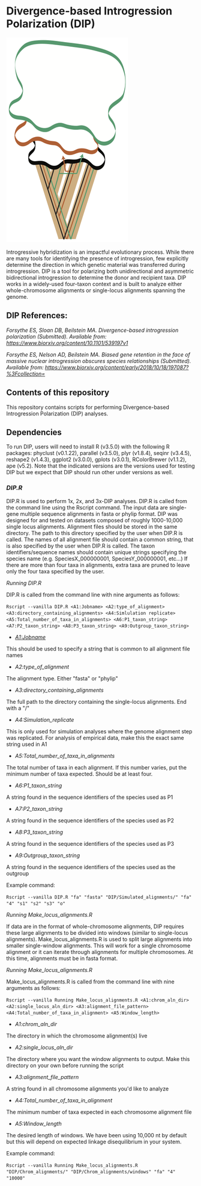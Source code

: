 # Divergence-based Introgression Polarization (DIP)

![](images/triple-DIP.png)

Introgressive hybridization is an impactful evolutionary process. 
While there are many tools for identifying the presence of introgression, few explicitly determine the direction in which genetic material was transferred during introgression.
DIP is a tool for polarizing both unidirectional and asymmetric bidirectional introgression to determine the donor and recipient taxa.
DIP works in a widely-used four-taxon context and is built to analyze either whole-chromosome alignments or single-locus alignments spanning the genome.

## DIP References:
*Forsythe ES, Sloan DB, Beilstein MA. Divergence-based introgression polarization (Submitted). Available from: https://www.biorxiv.org/content/10.1101/539197v1*

*Forsythe ES, Nelson AD, Beilstein MA. Biased gene retention in the face of massive nuclear introgression obscures species relationships (Submitted). Available from: https://www.biorxiv.org/content/early/2018/10/18/197087?%3Fcollection=*


## Contents of this repository
This repository contains scripts for performing Divergence-based Introgression Polarization (DIP) analyses. 

## Dependencies
To run DIP, users will need to install R (v3.5.0) with the following R packages: phyclust (v0.1.22), parallel (v3.5.0), plyr (v1.8.4), seqinr (v3.4.5), reshape2 (v1.4.3), ggplot2 (v3.0.0), gplots (v3.0.1), RColorBrewer (v1.1.2), ape (v5.2). 
Note that the indicated versions are the versions used for testing DIP but we expect that DIP should run other under versions as well.

### *DIP.R*

DIP.R is used to perform 1x, 2x, and 3x-DIP analyses. 
DIP.R is called from the command line using the Rscript command.
The input data are single-gene multiple sequence alignments in fasta or phylip format.
DIP was designed for and tested on datasets composed of roughly 1000-10,000 single locus alignments.
Alignment files should be stored in the same directory. 
The path to this directory specified by the user when DIP.R is called.
The names of all alignment file should contain a common string, that is also specified by the user when DIP.R is called.
The taxon identifiers/sequence names should contain unique strings specifying the species name (e.g. SpeciesX_000000001, SpeciesY_000000001, etc...)
If there are more than four taxa in alignments, extra taxa are pruned to leave only the four taxa specified by the user.

*Running DIP.R*

DIP.R is called from the command line with nine arguments as follows:

`Rscript --vanilla DIP.R <A1:Jobname> <A2:type_of_alignment> <A3:directory_containing_alignments> <A4:Simlulation replicate> <A5:Total_number_of_taxa_in_alignments> <A6:P1_taxon_string> <A7:P2_taxon_string> <A8:P3_taxon_string> <A9:Outgroup_taxon_string>`

+ *<A1:Jobname>*

This should be used to specify a string that is common to all alignment file names

+ *A2:type_of_alignment*

The alignment type. Either "fasta" or "phylip"

+ *A3:directory_containing_alignments*

The full path to the directory containing the single-locus alignments. End with a "/"

+ *A4:Simulation_replicate*

This is only used for simulation analyses where the genome alignment step was replicated. For analysis of empirical data, make this the exact same string used in A1

+ *A5:Total_number_of_taxa_in_alignments*

The total number of taxa in each alignment. If this number varies, put the minimum number of taxa expected. Should be at least four.

+ *A6:P1_taxon_string*

A string found in the sequence identifiers of the species used as P1

+ *A7:P2_taxon_string*

A string found in the sequence identifiers of the species used as P2

+ *A8:P3_taxon_string*

A string found in the sequence identifiers of the species used as P3

+ *A9:Outgroup_taxon_string*

A string found in the sequence identifiers of the species used as the outgroup

Example command:

`Rscript --vanilla DIP.R "fa" "fasta" "DIP/Simulated_alignments/" "fa" "4" "s1" "s2" "s3" "o"`

*Running Make_locus_alignments.R*

If data are in the format of whole-chromosome alignments, DIP requires these large alignments to be divided into windows (similar to single-locus alignments).
Make_locus_alignments.R is used to split large alignments into smaller single-window alignments. This will work for a single chromosome alignment or it can iterate through alignments for multiple chromosomes.
At this time, alignments must be in fasta format.

*Running Make_locus_alignments.R*

Make_locus_alignments.R is called from the command line with nine arguments as follows:

`Rscript --vanilla Running Make_locus_alignments.R <A1:chrom_aln_dir> <A2:single_locus_aln_dir> <A3:alignment_file_pattern> <A4:Total_number_of_taxa_in_alignment> <A5:Window_length>`

+ *A1:chrom_aln_dir*

The directory in which the chromosome alignment(s) live

+ *A2:single_locus_aln_dir*

The directory where you want the window alignments to output. Make this directory on your own before running the script

+ *A3:alignment_file_pattern*

A string found in all chromosome alignments you'd like to analyze

+ *A4:Total_number_of_taxa_in_alignment*

The minimum number of taxa expected in each chromosome alignment file

+ *A5:Window_length*

The desired length of windows. We have been using 10,000 nt by default but this will depend on expected linkage disequilibrium in your system.

Example command:

`Rscript --vanilla Running Make_locus_alignments.R "DIP/Chrom_alignments/" "DIP/Chrom_alignments/windows" "fa" "4" "10000"`






